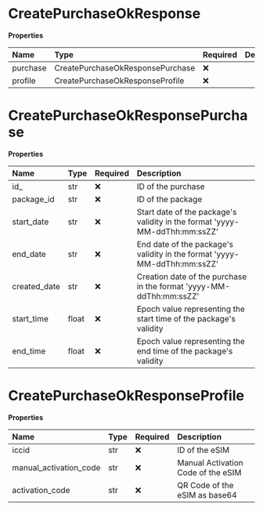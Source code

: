 # CreatePurchaseOkResponse

**Properties**

| Name     | Type                             | Required | Description |
| :------- | :------------------------------- | :------- | :---------- |
| purchase | CreatePurchaseOkResponsePurchase | ❌       |             |
| profile  | CreatePurchaseOkResponseProfile  | ❌       |             |

# CreatePurchaseOkResponsePurchase

**Properties**

| Name         | Type  | Required | Description                                                                |
| :----------- | :---- | :------- | :------------------------------------------------------------------------- |
| id\_         | str   | ❌       | ID of the purchase                                                         |
| package_id   | str   | ❌       | ID of the package                                                          |
| start_date   | str   | ❌       | Start date of the package's validity in the format 'yyyy-MM-ddThh:mm:ssZZ' |
| end_date     | str   | ❌       | End date of the package's validity in the format 'yyyy-MM-ddThh:mm:ssZZ'   |
| created_date | str   | ❌       | Creation date of the purchase in the format 'yyyy-MM-ddThh:mm:ssZZ'        |
| start_time   | float | ❌       | Epoch value representing the start time of the package's validity          |
| end_time     | float | ❌       | Epoch value representing the end time of the package's validity            |

# CreatePurchaseOkResponseProfile

**Properties**

| Name                   | Type | Required | Description                        |
| :--------------------- | :--- | :------- | :--------------------------------- |
| iccid                  | str  | ❌       | ID of the eSIM                     |
| manual_activation_code | str  | ❌       | Manual Activation Code of the eSIM |
| activation_code        | str  | ❌       | QR Code of the eSIM as base64      |
